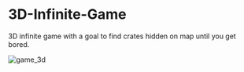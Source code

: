 # 3D-Infinite-Game
3D infinite game with a goal to find crates hidden on map until you get bored.

![game_3d](https://user-images.githubusercontent.com/61971053/120026556-863bf800-bff2-11eb-9868-9d60b816ced0.gif)
